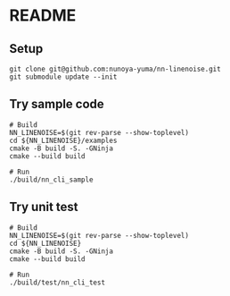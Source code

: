 # README

## Setup

```shell
git clone git@github.com:nunoya-yuma/nn-linenoise.git
git submodule update --init
```

## Try sample code

```shell
# Build
NN_LINENOISE=$(git rev-parse --show-toplevel)
cd ${NN_LINENOISE}/examples
cmake -B build -S. -GNinja
cmake --build build

# Run
./build/nn_cli_sample
```

## Try unit test

```shell
# Build
NN_LINENOISE=$(git rev-parse --show-toplevel)
cd ${NN_LINENOISE}
cmake -B build -S. -GNinja
cmake --build build

# Run
./build/test/nn_cli_test
```
